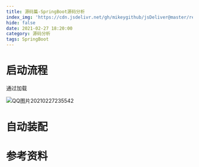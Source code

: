 ```yaml
---
title: 源码篇-SpringBoot源码分析
index_img: 'https://cdn.jsdelivr.net/gh/mikeygithub/jsDeliver@master/resource/img/knife4j.jpeg'
hide: false
date: 2021-02-27 18:20:00
category: 源码分析
tags: SpringBoot
---
```


# 启动流程



通过加载

![QQ图片20210227235542](https://cdn.jsdelivr.net/gh/mikeygithub/jsDeliver@master/resource/img/QQ图片20210227235542.png)

# 自动装配

# 参考资料

[]()
